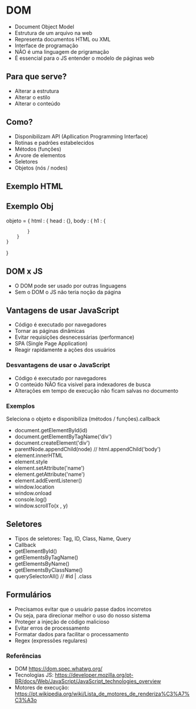 # DOM
- Document Object Model
- Estrutura de um arquivo na web
- Representa documentos HTML ou XML
- Interface de programação
- NÃO é uma linguagem de prigramação
- É essencial para o JS entender o modelo de páginas web

## Para que serve?
- Alterar a estrutura
- Alterar o estilo
- Alterar o conteúdo

## Como?
- Disponibilizam API (Apllication Programming Interface)
- Rotinas e padrões estabelecidos
- Métodos (funções)
- Arvore de elementos
- Seletores
- Objetos (nós / nodes)

## Exemplo HTML
<html>
    <head></head>
    <body></body>
</html>

## Exemplo Obj
objeto = {
    html : {
        head : {},
        body : {
            h1 : {

            }
        }
    }
}

## DOM x JS
- O DOM pode ser usado por outras linguagens
- Sem o DOM o JS não teria noção da página

## Vantagens de usar JavaScript
- Código é executado por navegadores
- Tornar as páginas dinâmicas
- Evitar requisições desnecessárias (performance)
- SPA (Single Page Application)
- Reagir rapidamente a ações dos usuários

### Desvantagens de usar o JavaScript
- Código é executado por navegadores
- O conteúdo NÃO fica visível para indexadores de busca
- Alterações em tempo de execução não ficam salvas no documento

### Exemplos
Seleciona o objeto e disponibiliza (métodos / funções).callback

- document.getElementById(id)
- document.getElementByTagName('div')
- document.createElement('div')
- parentNode.appendChild(node) // html.appendChild('body')
- element.innerHTML
- element.style
- element.setAttribute('name')
- element.getAttribute('name')
- element.addEventListener()
- window.location
- window.onload
- console.log()
- window.scrollTo(x , y)

## Seletores
- Tipos de seletores: Tag, ID, Class, Name, Query
- Callback
- getElementById()
- getElementsByTagName()
- getElementsByName()
- getElementsByClassName()
- querySelectorAll() // #id | .class


## Formulários
- Precisamos evitar que o usuário passe dados incorretos
- Ou seja, para direcionar melhor o uso do nosso sistema
- Proteger a injeção de código malicioso
- Evitar erros de processamento
- Formatar dados para facilitar o processamento
- Regex (expressões regulares) 

### Referências
- DOM https://dom.spec.whatwg.org/
- Tecnologias JS: https://developer.mozilla.org/pt-BR/docs/Web/JavaScript/JavaScript_technologies_overview
- Motores de execução: https://pt.wikipedia.org/wiki/Lista_de_motores_de_renderiza%C3%A7%C3%A3o